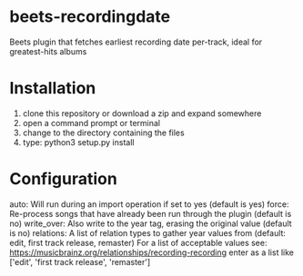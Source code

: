 # beets-recordingdate
Beets plugin that fetches earliest recording date per-track, ideal for greatest-hits albums

# Installation
1. clone this repository or download a zip and expand somewhere
2. open a command prompt or terminal
3. change to the directory containing the files
4. type: python3 setup.py install

# Configuration
auto:       Will run during an import operation if set to yes (default is yes)
force:      Re-process songs that have already been run through the plugin (default is no)
write_over: Also write to the year tag, erasing the original value (default is no)
relations:  A list of relation types to gather year values from (default: edit, first track release, remaster)
               For a list of acceptable values see: https://musicbrainz.org/relationships/recording-recording
               enter as a list like ['edit', 'first track release', 'remaster']
